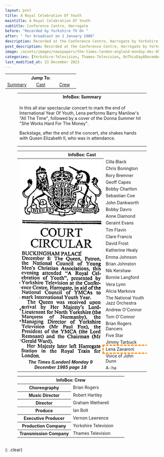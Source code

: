 ```yaml
---
layout: post
title: A Royal Celebration Of Youth
maintitle: A Royal Celebration Of Youth
subtitle: Conference Centre, Harrogate
before: "Recorded by Yorkshire TV On "
after: " for broadcast on 1 January 1986"
description: Recorded at the Conference Centre, Harrogate by Yorkshire Television for broadcast on 1 January 1986. In this all star spectacular concert to mark the end of International Year Of Youth, Lena performs Barry Manilow's All The Time, followed by a cover of the Donna Summer hit She Works Hard For The Money. Backstage, after the end of the concert, she shakes hands with Queen Elizabeth II, who was in attendance.
post_description: Recorded at the Conference Centre, Harrogate by Yorkshire Television for broadcast on 1 January 1986.
image: /assets/images/newspapers/the-times-london-england-monday-dec-09-1985-pg-18-issue-62316.jpg
categories: [Yorkshire-Television, Thames-Television, OnThisDay8December, OnThisDay8December, OnThisDay1January]
last_modified_at: 23 December 2023
---
```


<table>
<tr align="center">
<th colspan="3">Jump To:</th>
</tr>
<tr align="center">
<td style="width:33%;"><a href="#summary">Summary</a></td>
<td style="width:34%;"><a href="#cast">Cast</a></td>
<td style="width:33%;"><a href="#crew">Crew</a></td>
</tr>
</table>

<figure class="fig3">
<table>
<tr id="summary"><th>InfoBox: Summary</th></tr>
<tr><td><p>In this all star spectacular concert to mark the end of International Year Of Youth, Lena performs Barry Manilow's "All The Time", followed by a cover of the Donna Summer hit "She Works Hard For The Money".</p><p>Backstage, after the end of the concert, she shakes hands with Queen Elizabeth II, who was in attendance.</p></td></tr>
</table>
</figure>

<figure class="fig3">
<table>
<tr id="cast"><th colspan="2">InfoBox: Cast</th></tr>
<tr><th rowspan="30" class="top" style="width:50%;"><a href="/assets/images/newspapers/the-times-london-england-monday-dec-09-1985-pg-18-issue-62316.jpg"><img src="/assets/images/newspapers/the-times-london-england-monday-dec-09-1985-pg-18-issue-62316.jpg" class="full-width zoom-in" /></a><cite>The Times (London) Monday 9 December 1985 page 18</cite></th></tr>
<tr><td style="width:25%;">Cilla Black</td></tr>
<tr><td>Chris Bonington</td></tr>
<tr><td>Rory Bremner</td></tr>
<tr><td>Geoff Capes</td></tr>
<tr><td>Bobby Charlton</td></tr>
<tr><td>Sebastian Coe</td></tr>
<tr><td>John Dankworth</td></tr>
<tr><td>Bobby Davro</td></tr>
<tr><td>Anne Diamond</td></tr>
<tr><td>Geraint Evans</td></tr>
<tr><td>Tim Flavin</td></tr>
<tr><td>Clare Francis</td></tr>
<tr><td>David Frost</td></tr>
<tr><td>Katherine Healy</td></tr>
<tr><td>Emma Johnson</td></tr>
<tr><td>Brian Johnston</td></tr>
<tr><td>Nik Kershaw</td></tr>
<tr><td>Bonnie Langford</td></tr>
<tr><td>Vera Lynn</td></tr>
<tr><td>Alicia Markova</td></tr>
<tr><td>The National Youth Jazz Orchestra</td></tr>
<tr><td>Andrew O'Connor</td></tr>
<tr><td>Tom O'Connor</td></tr>
<tr><td>Brian Rogers Dancers</td></tr>
<tr><td>Five Star</td></tr>
<tr><td>Jimmy Tarbuck</td></tr>
<tr id="lz"><td style="outline: 4px dashed darkorange;">Lena Zavaroni</td></tr>
<tr><td>Voice of John Dunn</td></tr>
<tr><td>A-ha</td></tr>
</table>
</figure>

<figure class="fig3">
<table>
<tr id="crew"><th colspan="2">InfoBox: Crew</th></tr>
<tr><th style="width:50%;">Choreography</th><td style="width:50%;">Brian Rogers</td></tr>
<tr><th>Music Director</th><td>Robert Hartley</td></tr>
<tr><th>Director</th><td>Graham Wetherell</td></tr>
<tr><th>Produce</th><td>Ian Bolt</td></tr>
<tr><th>Executive Producer</th><td>Vernon Lawrence</td></tr>
<tr><th>Production Company</th><td>Yorkshire Television</td></tr>
<tr><th>Transmission Company</th><td>Thames Television</td></tr>
</table>
</figure>

<br />{: .clear}

<style>
.top {vertical-align:top;}
</style>

